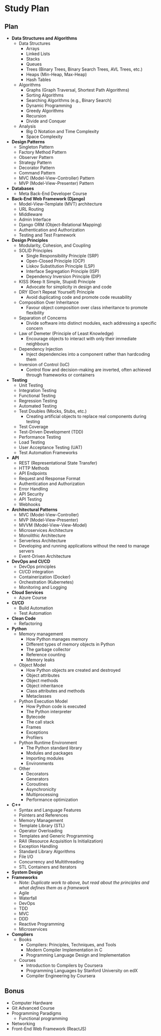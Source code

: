 # Study Plan
## Plan
- **Data Structures and Algorithms**
	- Data Structures
		- Arrays
		- Linked Lists
		- Stacks
		- Queues
		- Trees (Binary Trees, Binary Search Trees, AVL Trees, etc.)
		- Heaps (Min-Heap, Max-Heap)
		- Hash Tables
	- Algorithms
		- Graphs (Graph Traversal, Shortest Path Algorithms)
		- Sorting Algorithms
		- Searching Algorithms (e.g., Binary Search)
		- Dynamic Programming
		- Greedy Algorithms
		- Recursion
		- Divide and Conquer
	- Analysis
		- Big O Notation and Time Complexity
		- Space Complexity
- **Design Patterns**
	- Singleton Pattern
	- Factory Method Pattern
	- Observer Pattern
	- Strategy Pattern
	- Decorator Pattern
	- Command Pattern
	- MVC (Model-View-Controller) Pattern
	- MVP (Model-View-Presenter) Pattern
- **Databases**
	- Meta Back-End Developer Course
- **Back-End Web Framework (Django)**
	- Model-View-Template (MVT) architecture
	- URL Routing
	- Middleware
	- Admin Interface
	- Django ORM (Object-Relational Mapping)
	- Authentication and Authorization
	- Testing and Test Framework
- **Design Principles**
	- Modularity, Cohesion, and Coupling
	- SOLID Principles
		- Single Responsibility Principle (SRP)
		- Open-Closed Principle (OCP)
		- Liskov Substitution Principle (LSP)
		- Interface Segregation Principle (ISP)
		- Dependency Inversion Principle (DIP)
	- KISS (Keep It Simple, Stupid) Principle
		- Advocate for simplicity in design and code
	- DRY (Don't Repeat Yourself) Principle
		- Avoid duplicating code and promote code reusability
	- Composition Over Inheritance
		- Favour object composition over class inheritance to promote flexibility
	- Separation of Concerns
		- Divide software into distinct modules, each addressing a specific concern
	- Law of Demeter (Principle of Least Knowledge)
		- Encourage objects to interact with only their immediate neighbours
	- Dependency Injection
		- Inject dependencies into a component rather than hardcoding them
	- Inversion of Control (IoC)
		- Control flow and decision-making are inverted, often achieved through frameworks or containers
- **Testing**
	- Unit Testing
	- Integration Testing
	- Functional Testing
	- Regression Testing
	- Automated Testing
	- Test Doubles (Mocks, Stubs, etc.)
		- Creating artificial objects to replace real components during testing
	- Test Coverage
	- Test-Driven Development (TDD)
	- Performance Testing
	- Load Testing
	- User Acceptance Testing (UAT)
	- Test Automation Frameworks
- **API**
	- REST (Representational State Transfer)
	- HTTP Methods
	- API Endpoints
	- Request and Response Format
	- Authentication and Authorization
	- Error Handling
	- API Security
	- API Testing
	- Webhooks
- **Architectural Patterns**
	- MVC (Model-View-Controller)
	- MVP (Model-View-Presenter)
	- MVVM (Model-View-View-Model)
	- Microservices Architecture
	- Monolithic Architecture
	- Serverless Architecture
	- Developing and running applications without the need to manage servers
	- Event-Driven Architecture
- **DevOps and CI/CD**
	- DevOps principles
	- CI/CD integration
	- Containerization (Docker)
	- Orchestration (Kubernetes)
	- Monitoring and Logging
- **Cloud Services**
	- Azure Course
- **CI/CD**
	- Build Automation
	- Test Automation
- **Clean Code**
	- Refactoring
- **Python**
	- Memory management
		- How Python manages memory
		- Different types of memory objects in Python
		- The garbage collector
		- Reference counting
		- Memory leaks
	- Object Model
		- How Python objects are created and destroyed
		- Object attributes
		- Object methods
		- Object inheritance
		- Class attributes and methods
		- Metaclasses
	- Python Execution Model
		- How Python code is executed
		- The Python interpreter
		- Bytecode
		- The call stack
		- Frames
		- Exceptions
		- Profilers
	- Python Runtime Environment
		- The Python standard library
		- Modules and packages
		- Importing modules
		- Environments
	- Other
		- Decorators
		- Generators
		- Coroutines
		- Asynchronicity
		- Multiprocessing
		- Performance optimization
- **C++**
	- Syntax and Language Features
	- Pointers and References
	- Memory Management
	- Template Library (STL)
	- Operator Overloading
	- Templates and Generic Programming
	- RAII (Resource Acquisition Is Initialization)
	- Exception Handling
	- Standard Library Algorithms
	- File I/O
	- Concurrency and Multithreading
	- STL Containers and Iterators
- **System Design**
- **Frameworks**
	- *Note: Duplicate work to above, but read about the principles and what defines them as a framework*
	- Agile
	- Waterfall
	- DevOps
	- TDD
	- MVC
	- DDD
	- Reactive Programming
	- Microservices
- **Compliers**
	- Books
		- Compilers: Principles, Techniques, and Tools
	    - Modern Compiler Implementation in C
	    - Programming Language Design and Implementation
	- Courses
	    - Introduction to Compilers by Coursera
	    - Programming Languages by Stanford University on edX
	    - Compiler Engineering by Coursera
## Bonus
- Computer Hardware
- Git Advanced Course
- Programming Paradigms
	- Functional programming
- Networking
- Front-End Web Framework (ReactJS)
